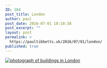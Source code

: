 ```yaml
---
ID: 164
post_title: London
author: paul
post_date: 2016-07-01 18:10:38
post_excerpt: ""
layout: post
permalink: >
  https://paultibbetts.uk/2016/07/01/london/
published: true
---
```

<a href="https://paultibbetts.uk/app/uploads/2016/07/IMG_92D6C2019840-1.jpeg"><img src="https://paultibbetts.uk/app/uploads/2016/07/IMG_92D6C2019840-1-819x1024.jpeg" alt="photograph of buildings in London" class="alignnone size-large wp-image-165" /></a>
